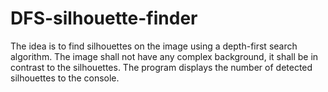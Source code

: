 # DFS-silhouette-finder

The idea is to find silhouettes on the image using a depth-first search algorithm.
The image shall not have any complex background, it shall be in contrast to the silhouettes.
The program displays the number of detected silhouettes to the console.
